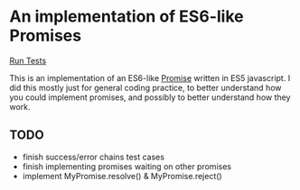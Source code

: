 # An implementation of ES6-like Promises

[Run Tests](https://ryanbard.github.io/javascript-coding-katas/concurrency/promise/promise.html)

This is an implementation of an ES6-like [Promise](https://developer.mozilla.org/en-US/docs/Web/JavaScript/Reference/Global_Objects/Promise) written in ES5 javascript.  I did this mostly just for general coding practice, to better understand how you could implement promises, and possibly to better understand how they work.

## TODO

* finish success/error chains test cases
* finish implementing promises waiting on other promises
* implement MyPromise.resolve() & MyPromise.reject()
